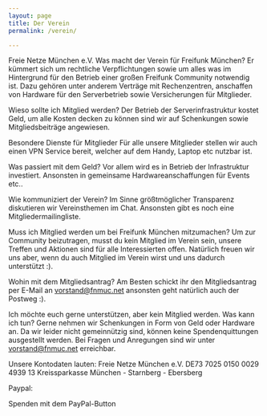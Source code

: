 ```yaml
---
layout: page
title: Der Verein
permalink: /verein/

---
```

Freie Netze München e.V.
Was macht der Verein für Freifunk München?
Er kümmert sich um rechtliche Verpflichtungen sowie um alles was im Hintergrund für den Betrieb einer großen Freifunk Community notwendig ist. Dazu gehören unter anderem Verträge mit Rechenzentren, anschaffen von Hardware für den Serverbetrieb sowie Versicherungen für Mitglieder.

Wieso sollte ich Mitglied werden?
Der Betrieb der Serverinfrastruktur kostet Geld, um alle Kosten decken zu können sind wir auf Schenkungen sowie Mitgliedsbeiträge angewiesen.

Besondere Dienste für Mitglieder
Für alle unsere Mitglieder stellen wir auch einen VPN Service bereit, welcher auf dem Handy, Laptop etc nutzbar ist.

Was passiert mit dem Geld?
Vor allem wird es in Betrieb der Infrastruktur investiert. Ansonsten in gemeinsame Hardwareanschaffungen für Events etc..

Wie kommuniziert der Verein?
Im Sinne größtmöglicher Transparenz diskutieren wir Vereinsthemen im Chat. Ansonsten gibt es noch eine Mitgliedermailingliste.

Muss ich Mitglied werden um bei Freifunk München mitzumachen?
Um zur Community beizutragen, musst du kein Mitglied im Verein sein, unsere Treffen und Aktionen sind für alle Interessierten offen. Natürlich freuen wir uns aber, wenn du auch Mitglied im Verein wirst und uns dadurch unterstützt :).

Wohin mit dem Mitgliedsantrag?
Am Besten schickt ihr den Mitgliedsantrag per E-Mail an vorstand@fnmuc.net ansonsten geht natürlich auch der Postweg :).

Ich möchte euch gerne unterstützen, aber kein Mitglied werden. Was kann ich tun?
Gerne nehmen wir Schenkungen in Form von Geld oder Hardware an. Da wir leider nicht gemeinnützig sind, können keine Spendenquittungen ausgestellt werden. Bei Fragen und Anregungen sind wir unter vorstand@fnmuc.net erreichbar.

Unsere Kontodaten lauten:
Freie Netze München e.V.
DE73 7025 0150 0029 4939 13
Kreissparkasse München - Starnberg - Ebersberg

Paypal:

Spenden mit dem PayPal-Button 
